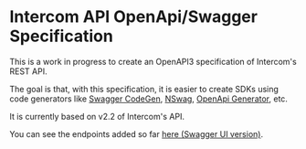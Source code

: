# Intercom API OpenApi/Swagger Specification
This is a work in progress to create an OpenAPI3 specification of Intercom's REST API. 

The goal is that, with this specification, it is easier to create SDKs using code generators like
[Swagger CodeGen](https://swagger.io/tools/swagger-codegen/), [NSwag](https://github.com/RicoSuter/NSwag),
[OpenApi Generator](https://github.com/OpenAPITools/openapi-generator), etc.

It is currently based on v2.2 of Intercom's API.

You can see the endpoints added so far [here (Swagger UI version)](https://app.swaggerhub.com/apis-docs/FinanzaPro/Intercom/2.2).
